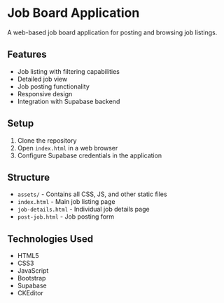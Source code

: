 # Job Board Application

A web-based job board application for posting and browsing job listings.

## Features

- Job listing with filtering capabilities
- Detailed job view
- Job posting functionality
- Responsive design
- Integration with Supabase backend

## Setup

1. Clone the repository
2. Open `index.html` in a web browser
3. Configure Supabase credentials in the application

## Structure

- `assets/` - Contains all CSS, JS, and other static files
- `index.html` - Main job listing page
- `job-details.html` - Individual job details page
- `post-job.html` - Job posting form

## Technologies Used

- HTML5
- CSS3
- JavaScript
- Bootstrap
- Supabase
- CKEditor
